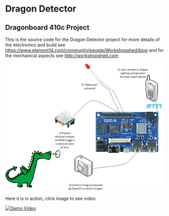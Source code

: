 # Dragon Detector
## Dragonboard 410c Project
This is the source code for the Dragon Detector project for more details of the electronics and build see https://www.element14.com/community/people/Workshopshed/blog and for the mechanical aspects see http://workshopshed.com

![System Diagram](https://raw.githubusercontent.com/Workshopshed/Dragon/master/System.png)

Here it is in action, click image to see video

[![Demo Video](http://img.youtube.com/vi/9NGkGyWplvQ/0.jpg)](https://www.youtube.com/watch?v=9NGkGyWplvQ)
